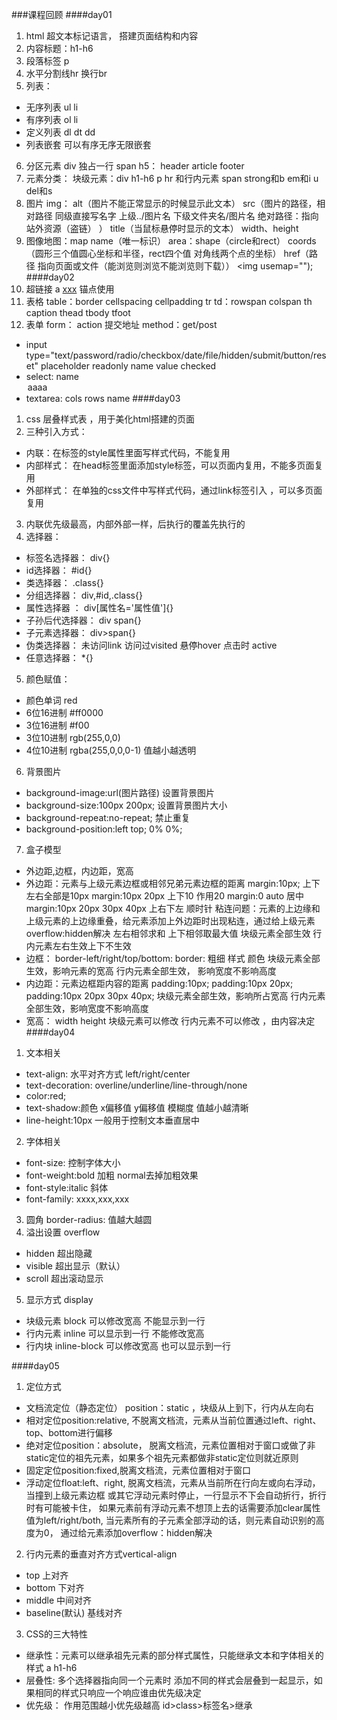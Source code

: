 ###课程回顾
####day01
1. html 超文本标记语言， 搭建页面结构和内容
2. 内容标题：h1-h6 
3. 段落标签 p
4. 水平分割线hr  换行br
5. 列表：  
- 无序列表   ul li   
- 有序列表   ol li
- 定义列表   dl  dt  dd
- 列表嵌套 可以有序无序无限嵌套
6. 分区元素  div 独占一行  span    h5： header article footer
7. 元素分类： 块级元素：div h1-h6 p hr  和行内元素 span  strong和b em和i  u   del和s  
8. 图片 img：  alt（图片不能正常显示的时候显示此文本） src（图片的路径，相对路径 同级直接写名字 上级../图片名 下级文件夹名/图片名  绝对路径：指向站外资源（盗链） ） title（当鼠标悬停时显示的文本） width、height 
9. 图像地图：map   name（唯一标识）  area：shape（circle和rect） coords（圆形三个值圆心坐标和半径，rect四个值 对角线两个点的坐标）  href（路径 指向页面或文件（能浏览则浏览不能浏览则下载））   <img usemap="");
####day02
1. 超链接 a   <a href  target="_blank">xxx</a>   锚点使用  
2. 表格 table：border cellspacing   cellpadding    tr  td：rowspan colspan  th   caption   thead  tbody  tfoot 
3. 表单 form： action 提交地址  method：get/post  
- input type="text/password/radio/checkbox/date/file/hidden/submit/button/reset" placeholder readonly name value checked
- select: name    <option value="a">aaaa</option>
- textarea: cols rows  name 
####day03
1. css 层叠样式表  ，用于美化html搭建的页面
2. 三种引入方式：
- 内联：在标签的style属性里面写样式代码，不能复用 
- 内部样式： 在head标签里面添加style标签，可以页面内复用，不能多页面复用
- 外部样式： 在单独的css文件中写样式代码，通过link标签引入 ，可以多页面复用
3. 内联优先级最高，内部外部一样，后执行的覆盖先执行的
4. 选择器：
- 标签名选择器：   div{}
- id选择器：    #id{}
- 类选择器：    .class{}
- 分组选择器：   div,#id,.class{}
- 属性选择器 ：   div[属性名='属性值']{}
- 子孙后代选择器：  div span{}
- 子元素选择器：   div>span{}
- 伪类选择器：   未访问link  访问过visited  悬停hover  点击时 active
- 任意选择器：  *{}
5. 颜色赋值：
- 颜色单词 red
- 6位16进制 #ff0000
- 3位16进制 #f00
- 3位10进制 rgb(255,0,0)
- 4位10进制 rgba(255,0,0,0-1) 值越小越透明
6. 背景图片
- background-image:url(图片路径)  设置背景图片
- background-size:100px 200px; 设置背景图片大小
- background-repeat:no-repeat; 禁止重复
- background-position:left top; 0% 0%;
7. 盒子模型
- 外边距,边框，内边距，宽高 
- 外边距：元素与上级元素边框或相邻兄弟元素边框的距离
margin:10px; 上下左右全部是10px
margin:10px 20px  上下10  作用20
margin:0 auto  居中
margin:10px 20px 30px 40px  上右下左 顺时针
粘连问题：元素的上边缘和上级元素的上边缘重叠，给元素添加上外边距时出现粘连，通过给上级元素overflow:hidden解决
左右相邻求和
上下相邻取最大值
块级元素全部生效 行内元素左右生效上下不生效
- 边框： 
border-left/right/top/bottom:
border: 粗细 样式 颜色
块级元素全部生效，影响元素的宽高 
行内元素全部生效， 影响宽度不影响高度
- 内边距：元素边框距内容的距离
padding:10px;
padding:10px 20px;
padding:10px 20px 30px 40px;
块级元素全部生效，影响所占宽高
行内元素全部生效，影响宽度不影响高度
- 宽高： width height
块级元素可以修改
行内元素不可以修改 ，由内容决定
####day04
1. 文本相关
- text-align: 水平对齐方式 left/right/center
- text-decoration: overline/underline/line-through/none 
- color:red;
- text-shadow:颜色 x偏移值 y偏移值 模糊度 值越小越清晰
- line-height:10px  一般用于控制文本垂直居中 
2. 字体相关
- font-size: 控制字体大小
- font-weight:bold 加粗  normal去掉加粗效果
- font-style:italic  斜体
- font-family: xxxx,xxx,xxx

3. 圆角  border-radius: 值越大越圆
4. 溢出设置 overflow
- hidden 超出隐藏
- visible 超出显示（默认）
- scroll 超出滚动显示
5. 显示方式 display
- 块级元素  block    可以修改宽高 不能显示到一行
- 行内元素  inline   可以显示到一行 不能修改宽高
- 行内块   inline-block  可以修改宽高 也可以显示到一行  

####day05
1. 定位方式 
- 文档流定位（静态定位） position：static  ，块级从上到下，行内从左向右
- 相对定位position:relative, 不脱离文档流，元素从当前位置通过left、right、top、bottom进行偏移 
- 绝对定位position：absolute， 脱离文档流，元素位置相对于窗口或做了非static定位的祖先元素，如果多个祖先元素都做非static定位则就近原则
- 固定定位position:fixed,脱离文档流，元素位置相对于窗口 
- 浮动定位float:left、right, 脱离文档流，元素从当前所在行向左或向右浮动，当撞到上级元素边框 或其它浮动元素时停止，一行显示不下会自动折行，折行时有可能被卡住， 如果元素前有浮动元素不想顶上去的话需要添加clear属性值为left/right/both, 当元素所有的子元素全部浮动的话，则元素自动识别的高度为0， 通过给元素添加overflow：hidden解决 
2. 行内元素的垂直对齐方式vertical-align
- top 上对齐 
- bottom 下对齐
- middle 中间对齐
- baseline(默认) 基线对齐
3. CSS的三大特性
- 继承性：元素可以继承祖先元素的部分样式属性，只能继承文本和字体相关的样式    a  h1-h6
- 层叠性: 多个选择器指向同一个元素时 添加不同的样式会层叠到一起显示，如果相同的样式只响应一个响应谁由优先级决定 
- 优先级： 作用范围越小优先级越高  id>class>标签名>继承  


 






